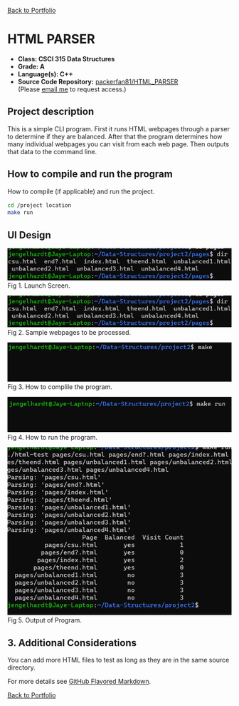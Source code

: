 [Back to Portfolio](./)

HTML PARSER
===============

-   **Class: CSCI 315 Data Structures**
-   **Grade: A**
-   **Language(s): C++** 
-   **Source Code Repository:** [packerfan81/HTML_PARSER](https://github.com/Packerfan81/Data-Structures/tree/master/project2)  
    (Please [email me](mailto:jeengelhardt@csustudent.net?subject=GitHub%20Access) to request access.)

## Project description

 This is a simple CLI program.  First it runs HTML webpages through a parser to determine if they are balanced.  After that the program determines how many individual webpages you can visit from each web page.  Then outputs that data to the command line.


## How to compile and run the program

How to compile (if applicable) and run the project.

```bash
cd /project location
make run
```

## UI Design

![screenshot](images/Webpages.png)  
Fig 1. Launch Screen.

![screenshot](images/Webpages.png)  
Fig 2. Sample webpages to be processed.

![screenshot](images/Build.png)  
Fig 3. How to complile the program.

![screenshot](images/Run.png)  
Fig 4. How to run the program.

![screenshot](images/Output.png)  
Fig 5. Output of Program.

## 3. Additional Considerations

You can add more HTML files to test as long as they are in the same source directory.

For more details see [GitHub Flavored Markdown](https://guides.github.com/features/mastering-markdown/).

[Back to Portfolio](./)
